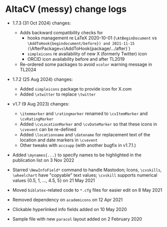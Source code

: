 # AltaCV (messy) change logs

* 1.7.3 (31 Oct 2024) changes:
  - Adds backward compatibility checks for
    - hooks management re LaTeX 2020-10-01 (`\AtBeginDocument` vs `\AddToHook{begindocument/before}) and 2021-11-15 (`\AfterPackage` vs `\AddToHook{package/.../after}`)
    - `simpleicons` re availability of new X (formerly Twitter) icon
    - ORCID icon availability before and after TL2019
  - Re-ordered some packages to avoid `xcolor` warning message in TL2024

* 1.7.2 (25 Aug 2024) changes:
  - Added `simpleicons` package to provide icon for X.com
  - Added `\xtwitter` to replace `\twitter`
* v1.7 (9 Aug 2023) changes:
  - `\itemmarker` and `\ratingmarker` renamed to `\cvItemMarker` and `\cvRatingMarker`
  - Added `\cvLocationMarker` and `\cvDateMarker` so that these icons in `\cvevent`
    can be re-defined
  - Added `\locationname` and `\datename` for replacement text of the location and date
    markers in `\cvevent`
  - Other tweaks with `accsupp` (with another bugfix in v1.7.1.)
* Added `\mynames{...}` to specify names to be highlighted in the publication list on 3 Nov 2022
* Starred `\NewInfoField*` command to handle Mastodon; Icons, `\cvskills`, `\wheelchart` have "copyable" text values; `\cvskill` supports numerical values {0.5, 1, ..., 4.5, 5} on 21 May 2021
* Moved `biblatex`-related code to `*.cfg` files for easier edit on 8 May 2021
* Removed dependency on `academicons` on 12 Apr 2021
* Clickable hyperlinked info fields added on 10 May 2020
* Sample file with new `paracol` layout added on 2 February 2020
